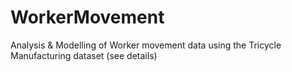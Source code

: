 # WorkerMovement
Analysis &amp; Modelling of Worker movement data using the Tricycle Manufacturing dataset (see details) 
